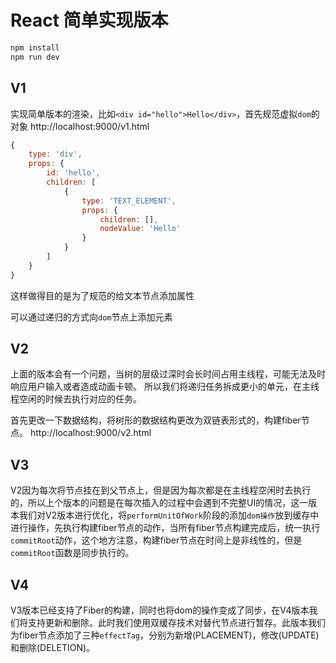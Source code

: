 # React 简单实现版本

```bash
npm install
npm run dev
```

## V1
实现简单版本的渲染，比如`<div id="hello">Hello</div>`，首先规范虚拟`dom`的对象
http://localhost:9000/v1.html
```js
{
    type: 'div',
    props: {
        id: 'hello',
        children: [
            {
                type: 'TEXT_ELEMENT',
                props: {
                    children: [],
                    nodeValue: 'Hello'
                }
            }
        ]
    }
}
```

这样做得目的是为了规范的给文本节点添加属性

可以通过递归的方式向`dom`节点上添加元素

## V2
上面的版本会有一个问题，当树的层级过深时会长时间占用主线程，可能无法及时响应用户输入或者造成动画卡顿。
所以我们将递归任务拆成更小的单元，在主线程空闲的时候去执行对应的任务。

首先更改一下数据结构，将树形的数据结构更改为双链表形式的，构建fiber节点。
http://localhost:9000/v2.html

## V3
V2因为每次将节点挂在到父节点上，但是因为每次都是在主线程空闲时去执行的，所以上个版本的问题是在每次插入的过程中会遇到不完整UI的情况，这一版本我们对V2版本进行优化，将`performUnitOfWork`阶段的添加`dom操作`放到缓存中进行操作，先执行构建fiber节点的动作，当所有fiber节点构建完成后，统一执行`commitRoot`动作，这个地方注意，构建fiber节点在时间上是非线性的，但是`commitRoot`函数是同步执行的。

## V4
V3版本已经支持了Fiber的构建，同时也将dom的操作变成了同步，在V4版本我们将支持更新和删除。此时我们使用双缓存技术对替代节点进行暂存。此版本我们为fiber节点添加了三种`effectTag`，分别为新增(PLACEMENT)，修改(UPDATE)和删除(DELETION)。

